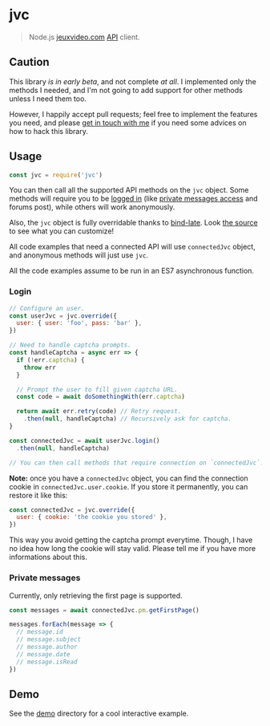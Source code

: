 jvc
===

> Node.js [jeuxvideo.com][] [API] client.

[jeuxvideo.com]: http://www.jeuxvideo.com/
[API]: https://wiki.jvflux.com/Documentation_de_l'API_Jeuxvideo.com

Caution
-------

This library *is in early beta*, and not complete *at all*. I
implemented only the methods I needed, and I'm not going to add support
for other methods unless I need them too.

However, I happily accept pull requests; feel free to implement the
features you need, and please [get in touch with me][val] if you need
some advices on how to hack this library.

[val]: https://val.codejam.info/

Usage
-----

```js
const jvc = require('jvc')
```

You can then call all the supported API methods on the `jvc` object.
Some methods will require you to be [logged in](#login) (like [private
messages access](#private-messages) and forums post), while others will
work anonymously.

Also, the `jvc` object is fully overridable thanks to [bind-late]. Look
[the source](src/index.js) to see what you can customize!

[bind-late]: https://github.com/valeriangalliat/bind-late

All code examples that need a connected API will use `connectedJvc`
object, and anonymous methods will just use `jvc`.

All the code examples assume to be run in an ES7 asynchronous function.

### Login

```js
// Configure an user.
const userJvc = jvc.override({
  user: { user: 'foo', pass: 'bar' },
})

// Need to handle captcha prompts.
const handleCaptcha = async err => {
  if (!err.captcha) {
    throw err
  }

  // Prompt the user to fill given captcha URL.
  const code = await doSomethingWith(err.captcha)

  return await err.retry(code) // Retry request.
    .then(null, handleCaptcha) // Recursively ask for captcha.
}

const connectedJvc = await userJvc.login()
  .then(null, handleCaptcha)

// You can then call methods that require connection on `connectedJvc`.
```

**Note:** once you have a `connectedJvc` object, you can find the
connection cookie in `connectedJvc.user.cookie`. If you store it
permanently, you can restore it like this:

```js
const connectedJvc = jvc.override({
  user: { cookie: 'the cookie you stored' },
})
```

This way you avoid getting the captcha prompt everytime. Though, I have
no idea how long the cookie will stay valid. Please tell me if you have
more informations about this.

### Private messages

Currently, only retrieving the first page is supported.

```js
const messages = await connectedJvc.pm.getFirstPage()

messages.forEach(message => {
  // message.id
  // message.subject
  // message.author
  // message.date
  // message.isRead
})
```

Demo
----

See the [demo](demo) directory for a cool interactive example.
